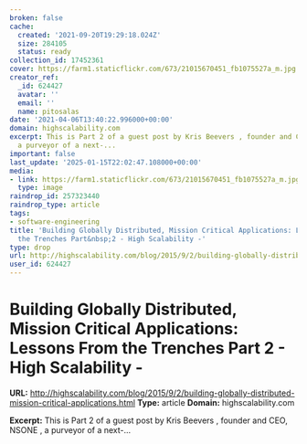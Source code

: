 ```yaml
---
broken: false
cache:
  created: '2021-09-20T19:29:18.024Z'
  size: 284105
  status: ready
collection_id: 17452361
cover: https://farm1.staticflickr.com/673/21015670451_fb1075527a_m.jpg
creator_ref:
  _id: 624427
  avatar: ''
  email: ''
  name: pitosalas
date: '2021-04-06T13:40:22.996000+00:00'
domain: highscalability.com
excerpt: This is Part 2 of a guest post by Kris Beevers , founder and CEO, NSONE ,
  a purveyor of a next-...
important: false
last_update: '2025-01-15T22:02:47.108000+00:00'
media:
- link: https://farm1.staticflickr.com/673/21015670451_fb1075527a_m.jpg
  type: image
raindrop_id: 257323440
raindrop_type: article
tags:
- software-engineering
title: 'Building Globally Distributed, Mission Critical Applications: Lessons From
  the Trenches Part&nbsp;2 - High Scalability -'
type: drop
url: http://highscalability.com/blog/2015/9/2/building-globally-distributed-mission-critical-applications.html
user_id: 624427
---
```


# Building Globally Distributed, Mission Critical Applications: Lessons From the Trenches Part&nbsp;2 - High Scalability -

**URL:** http://highscalability.com/blog/2015/9/2/building-globally-distributed-mission-critical-applications.html
**Type:** article
**Domain:** highscalability.com

**Excerpt:** This is Part 2 of a guest post by Kris Beevers , founder and CEO, NSONE , a purveyor of a next-...
